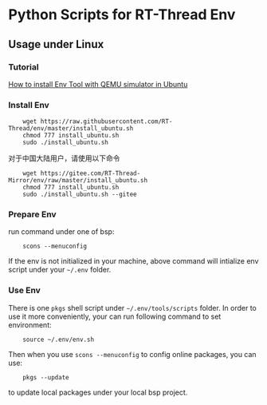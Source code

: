 # Python Scripts for RT-Thread Env

## Usage under Linux

### Tutorial

[How to install Env Tool with QEMU simulator in Ubuntu](https://github.com/RT-Thread/rt-thread/blob/master/documentation/quick-start/quick_start_qemu/quick_start_qemu_linux.md)

### Install Env

```
    wget https://raw.githubusercontent.com/RT-Thread/env/master/install_ubuntu.sh
    chmod 777 install_ubuntu.sh
    sudo ./install_ubuntu.sh
```

对于中国大陆用户，请使用以下命令
```
    wget https://gitee.com/RT-Thread-Mirror/env/raw/master/install_ubuntu.sh
    chmod 777 install_ubuntu.sh
    sudo ./install_ubuntu.sh --gitee
```

### Prepare Env

run command under one of bsp:
```
    scons --menuconfig
```
If the env is not initialized in your machine, above command will intialize env script under your `~/.env` folder.

### Use Env

There is one `pkgs` shell script under `~/.env/tools/scripts` folder. In order to use it more conveniently, your can run following command to set environment:
```
    source ~/.env/env.sh
```
Then when you use `scons --menuconfig` to config online packages, you can use:
```
    pkgs --update
```
to update local packages under your local bsp project.
